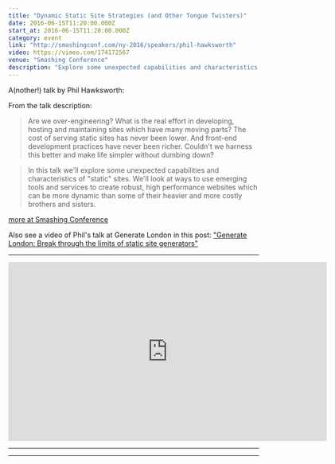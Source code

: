 ```yaml
---
title: "Dynamic Static Site Strategies (and Other Tongue Twisters)"
date: 2016-06-15T11:20:00.000Z
start_at: 2016-06-15T11:20:00.000Z
category: event
link: "http://smashingconf.com/ny-2016/speakers/phil-hawksworth"
video: https://vimeo.com/174172567
venue: "Smashing Conference"
description: "Explore some unexpected capabilities and characteristics of “static” sites"
---
```

A(nother!) talk by Phil Hawks­worth:

From the talk description:

> Are we over-engineering? What is the real effort in developing, hosting and maintaining sites which have many moving parts? The cost of serving static sites has never been lower. And front-end development practices have never been richer. Couldn't we harness this better and make life simpler without dumbing down?

> In this talk we'll explore some unexpected capabilities and characteristics of "static" sites. We'll look at ways to use emerging tools and services to create robust, high performance websites which can be more dynamic than some of their heavier and more costly brothers and sisters.

[more at Smashing Conference](http://smashingconf.com/ny-2016/speakers/phil-hawksworth)

Also see a video of Phil's talk at Generate London in this post: ["Generate London: Break through the limits of static site generators"](/event/2015/09/17/generate-london/)


---

<div class="embed-container">
<iframe src="https://player.vimeo.com/video/174172567?title=0&byline=0&portrait=0" width="640" height="360" frameborder="0" webkitallowfullscreen mozallowfullscreen allowfullscreen></iframe>
</div>

---


  <script async class="speakerdeck-embed" data-id="a749dd2bfe024f71a262ddce74dcc228" data-ratio="1.33333333333333" src="//speakerdeck.com/assets/embed.js"></script>


---